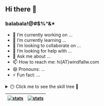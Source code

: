 <h2>Hi there 👋</h1>

<h3>balabala!@#$%^&*</h3>


- 🔭 I’m currently working on ...
- 🌱 I’m currently learning ...
- 👯 I’m looking to collaborate on ...
- 🤔 I’m looking for help with ...
- 💬 Ask me about ...
- 📫 How to reach me: hi(AT)windfallw.com
- 😄 Pronouns: ...
- ⚡ Fun fact: ...

<details>
    <summary> 😶 Click me to see the skill tree 🌳 </summary>

<h3 align="left">Programming Languages</h3>
<p align="left">
    <img src="https://raw.githubusercontent.com/devicons/devicon/master/icons/c/c-original.svg" alt="c" width="40" height="40" />
    <img src="https://raw.githubusercontent.com/devicons/devicon/master/icons/cplusplus/cplusplus-original.svg" alt="cplusplus" width="40" height="40" />
    <img src="https://raw.githubusercontent.com/devicons/devicon/master/icons/python/python-original.svg" alt="python" width="40" height="40" />
    <img src="https://raw.githubusercontent.com/devicons/devicon/master/icons/bash/bash-original.svg" alt="bash" width="40" height="40" />
    <img src="https://raw.githubusercontent.com/devicons/devicon/master/icons/php/php-original.svg" alt="php" width="40" height="40" />
    <img src="https://raw.githubusercontent.com/devicons/devicon/master/icons/javascript/javascript-original.svg" alt="javascript" width="40" height="40" />
</p>


<h3 align="left">Embedded Development</h3>
<p align="left">
    <img src="https://raw.githubusercontent.com/simple-icons/simple-icons/master/icons/micropython.svg" alt="micropython" width="40" height="40" />
    <img src="https://raw.githubusercontent.com/devicons/devicon/master/icons/raspberrypi/raspberrypi-original.svg" alt="raspberrypi" width="40" height="40" />
    <img src="https://raw.githubusercontent.com/devicons/devicon/master/icons/arduino/arduino-original-wordmark.svg" alt="arduino" width="40" height="40" />
    <img src="https://raw.githubusercontent.com/simple-icons/simple-icons/master/icons/espressif.svg" alt="espressif" width="40" height="40" />
    <img src="https://raw.githubusercontent.com/simple-icons/simple-icons/master/icons/stmicroelectronics.svg" alt="stmicroelectronics" width="40" height="40" />
</p>


<h3 align="left">Frontend & Backend & Web servers & Databases</h3>
<p align="left">
    <img src="https://raw.githubusercontent.com/devicons/devicon/master/icons/vuejs/vuejs-original.svg" alt="vuejs" width="40" height="40" />
    <img src="https://raw.githubusercontent.com/devicons/devicon/master/icons/vuetify/vuetify-original.svg" alt="vuetify" width="40" height="40" />
    <img src="https://raw.githubusercontent.com/devicons/devicon/master/icons/bootstrap/bootstrap-original.svg" alt="vuetify" width="40" height="40" />
    <img src="https://raw.githubusercontent.com/hexojs/site/master/source/logo.svg" alt="hexo" width="40" height="40" />
    <img src="https://cdn.jsdelivr.net/gh/devicons/devicon/icons/nodejs/nodejs-original-wordmark.svg" alt="nodejs" width="40" height="40" />
    <img src="https://raw.githubusercontent.com/devicons/devicon/master/icons/flask/flask-original.svg" alt="flask" width="40" height="40" />
    <img src="https://raw.githubusercontent.com/devicons/devicon/master/icons/nginx/nginx-original.svg" alt="nginx" width="40" height="40" />
    <img src="https://raw.githubusercontent.com/caddyserver/website/master/src/resources/images/caddy-logo.svg" alt="caddy" width="40" height="40" />
    <img src="https://raw.githubusercontent.com/devicons/devicon/master/icons/mysql/mysql-original-wordmark.svg" alt="mysql" width="40" height="40" />
    <img src="https://raw.githubusercontent.com/devicons/devicon/master/icons/sqlite/sqlite-original-wordmark.svg" alt="sqlite" width="40" height="40" />
</p>


<h3 align="left">Programming Tools & Firmware & OS</h3>
<p align="left">
    <img src="https://raw.githubusercontent.com/devicons/devicon/master/icons/vscode/vscode-original.svg" alt="vscode" width="40" height="40" />
    <img src="https://raw.githubusercontent.com/simple-icons/simple-icons/develop/icons/pycharm.svg" alt="pycharm" width="40" height="40" />
    <img src="https://raw.githubusercontent.com/simple-icons/simple-icons/develop/icons/webstorm.svg" alt="webstorm" width="40" height="40" />
    <img src="https://raw.githubusercontent.com/simple-icons/simple-icons/develop/icons/phpstorm.svg" alt="phpstorm" width="40" height="40" />
    <img src="https://raw.githubusercontent.com/simple-icons/simple-icons/develop/icons/clion.svg" alt="clion" width="40" height="40" />
    <img src="https://raw.githubusercontent.com/devicons/devicon/master/icons/git/git-original.svg" alt="git" width="40" height="40" />
    <img src="https://raw.githubusercontent.com/Homebrew/brew.sh/master/assets/img/homebrew.svg" alt="homebrew" width="40" height="40" />
    <img src="https://raw.githubusercontent.com/MarlinFirmware/Marlin/2.1.x/buildroot/share/pixmaps/logo/marlin.svg" alt="marlin" width="40" height="40" />
    <img src="https://raw.githubusercontent.com/simple-icons/simple-icons/master/icons/openwrt.svg" alt="openwrt" width="40" height="40" />
    <img src="https://raw.githubusercontent.com/devicons/devicon/master/icons/debian/debian-original.svg" alt="debian" width="40" height="40" />
    <img src="https://raw.githubusercontent.com/devicons/devicon/master/icons/ubuntu/ubuntu-plain.svg" alt="ubuntu" width="40" height="40" />
    <img src="https://raw.githubusercontent.com/simple-icons/simple-icons/master/icons/proxmox.svg" alt="proxmox" width="40" height="40" />
    <img src="https://raw.githubusercontent.com/simple-icons/simple-icons/master/icons/windows.svg" alt="windows" width="40" height="40" />
    <img src="https://raw.githubusercontent.com/simple-icons/simple-icons/master/icons/macos.svg" alt="macos" width="40" height="40" />
</p>

</details>

| <a href="https://github.com/anuraghazra/github-readme-stats"><img align="center" src="https://github-readme-stats.vercel.app/api?username=windfallw&count_private=true&show_icons=true&hide_border=true" alt="stats" /></a> | <a href="https://github.com/denvercoder1/github-readme-streak-stats"><img align="center" src="https://github-readme-streak-stats.herokuapp.com/?user=windfallw&hide_border=true" alt="stats" /></a> |
| ------------- | ------------- |
